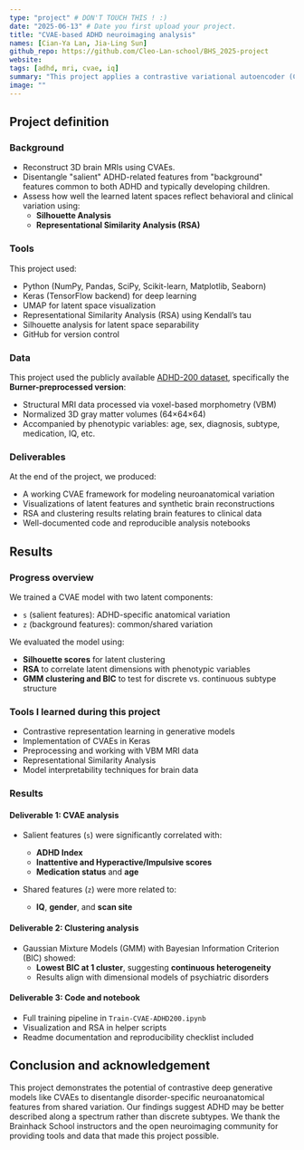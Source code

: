 ```yaml
---
type: "project" # DON'T TOUCH THIS ! :)
date: "2025-06-13" # Date you first upload your project.
title: "CVAE-based ADHD neuroimaging analysis"
names: [Cian-Ya Lan, Jia-Ling Sun]
github_repo: https://github.com/Cleo-Lan-school/BHS_2025-project
website:
tags: [adhd, mri, cvae, iq]
summary: "This project applies a contrastive variational autoencoder (CVAE) to Burner-preprocessed MRI data from the ADHD-200 dataset to disentangle ADHD-specific brain features from shared anatomical variation. We explore latent representations using RSA and clustering to better understand neuroanatomical heterogeneity in ADHD."
image: ""
---
```


## Project definition

### Background

- Reconstruct 3D brain MRIs using CVAEs.
- Disentangle "salient" ADHD-related features from "background" features common to both ADHD and typically developing children.
- Assess how well the learned latent spaces reflect behavioral and clinical variation using:
  - **Silhouette Analysis**
  - **Representational Similarity Analysis (RSA)**

### Tools

This project used:
- Python (NumPy, Pandas, SciPy, Scikit-learn, Matplotlib, Seaborn)
- Keras (TensorFlow backend) for deep learning
- UMAP for latent space visualization
- Representational Similarity Analysis (RSA) using Kendall’s tau
- Silhouette analysis for latent space separability
- GitHub for version control

### Data

This project used the publicly available [ADHD-200 dataset](http://fcon_1000.projects.nitrc.org/indi/adhd200/), specifically the **Burner-preprocessed version**:
- Structural MRI data processed via voxel-based morphometry (VBM)
- Normalized 3D gray matter volumes (64×64×64)
- Accompanied by phenotypic variables: age, sex, diagnosis, subtype, medication, IQ, etc.

### Deliverables

At the end of the project, we produced:
- A working CVAE framework for modeling neuroanatomical variation
- Visualizations of latent features and synthetic brain reconstructions
- RSA and clustering results relating brain features to clinical data
- Well-documented code and reproducible analysis notebooks

## Results

### Progress overview

We trained a CVAE model with two latent components:
- `s` (salient features): ADHD-specific anatomical variation
- `z` (background features): common/shared variation

We evaluated the model using:
- **Silhouette scores** for latent clustering
- **RSA** to correlate latent dimensions with phenotypic variables
- **GMM clustering and BIC** to test for discrete vs. continuous subtype structure

### Tools I learned during this project

- Contrastive representation learning in generative models
- Implementation of CVAEs in Keras
- Preprocessing and working with VBM MRI data
- Representational Similarity Analysis
- Model interpretability techniques for brain data

### Results

#### Deliverable 1: CVAE analysis

- Salient features (`s`) were significantly correlated with:
  - **ADHD Index**
  - **Inattentive and Hyperactive/Impulsive scores**
  - **Medication status** and **age**

- Shared features (`z`) were more related to:
  - **IQ**, **gender**, and **scan site**

#### Deliverable 2: Clustering analysis

- Gaussian Mixture Models (GMM) with Bayesian Information Criterion (BIC) showed:
  - **Lowest BIC at 1 cluster**, suggesting **continuous heterogeneity**
  - Results align with dimensional models of psychiatric disorders

#### Deliverable 3: Code and notebook

- Full training pipeline in `Train-CVAE-ADHD200.ipynb`
- Visualization and RSA in helper scripts
- Readme documentation and reproducibility checklist included

## Conclusion and acknowledgement

This project demonstrates the potential of contrastive deep generative models like CVAEs to disentangle disorder-specific neuroanatomical features from shared variation. Our findings suggest ADHD may be better described along a spectrum rather than discrete subtypes. We thank the Brainhack School instructors and the open neuroimaging community for providing tools and data that made this project possible.
